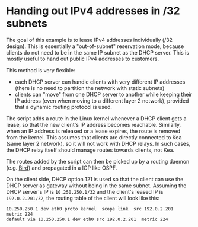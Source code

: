 # Handing out IPv4 addresses in /32 subnets

The goal of this example is to lease IPv4 addresses individually (/32 design).
This is essentially a "out-of-subnet" reservation mode, because clients do not
need to be in the same IP subnet as the DHCP server.  This is mostly
useful to hand out public IPv4 addresses to customers.

This method is very flexible:

- each DHCP server can handle clients with very different IP addresses
  (there is no need to partition the network with static subnets)
- clients can "move" from one DHCP server to another while keeping
  their IP address (even when moving to a different layer 2 network),
  provided that a dynamic routing protocol is used.

The script adds a route in the Linux kernel whenever a DHCP client gets a lease,
so that the new client's IP address becomes reachable.  Similarly, when an IP address
is released or a lease expires, the route is removed from the kernel.  This assumes
that clients are directly connected to Kea (same layer 2 network), so it will not
work with DHCP relays.  In such cases, the DHCP relay itself should manage routes
towards clients, not Kea.

The routes added by the script can then be picked up by a routing daemon
(e.g. [Bird](http://bird.network.cz/)) and propagated in a IGP like OSPF.

On the client side, DHCP option 121 is used so that the client can use the
DHCP server as gateway without being in the same subnet.  Assuming the DHCP
server's IP is `10.250.250.1/32` and the client's leased IP is `192.0.2.201/32`,
the routing table of the client will look like this:

    10.250.250.1 dev eth0 proto kernel  scope link  src 192.0.2.201  metric 224 
    default via 10.250.250.1 dev eth0 src 192.0.2.201  metric 224 

